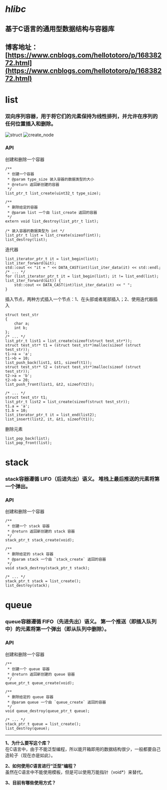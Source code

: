 <!--
 * @Author: totoro huangjian921@outlook.com
 * @Date: 2022-10-26 00:17:22
 * @FilePath: /hlibc/README.md
 * @Description: None
 * @other: None
-->
# ***hlibc***
## 基于C语言的通用型数据结构与容器库
博客地址：[https://www.cnblogs.com/hellototoro/p/16838272.html](https://www.cnblogs.com/hellototoro/p/16838272.html)
---

# **list**
### 双向序列容器，用于将它们的元素保持为线性排列，并允许在序列的任何位置插入和删除。

![struct](https://img2022.cnblogs.com/blog/1121656/202210/1121656-20221029111424718-370591967.jpg)
![create_node](https://img2022.cnblogs.com/blog/1121656/202210/1121656-20221029111452581-1489188669.jpg)

### API 
创建和删除一个容器
```
/**
 * 创建一个容器
 * @param type_size 装入容器的数据类型的大小
 * @return 返回新创建的容器
 */
list_ptr_t list_create(uint32_t type_size);

/**
 * 删除给定的容器
 * @param list 一个由 list_create 返回的容器
 */
extern void list_destroy(list_ptr_t list);

/* 装入容器的数据类型为 int */
list_ptr_t list = list_create(sizeof(int));
list_destroy(list);
```
迭代器
```
list_iterator_ptr_t it = list_begin(list);
list_iter_forward(&it);
std::cout << "it = " << DATA_CAST(int)list_iter_data(it) << std::endl;
/* ... */
for (list_iterator_ptr_t it = list_begin(list); it != list_end(list); list_iter_forward(&it)) {
    std::cout << DATA_CAST(int)list_iter_data(it) << " ";
}
```
插入节点，两种方式插入一个节点：1、在头部或者尾部插入；2、使用迭代器插入
```
struct test_str
{
    char a;
    int b;
};
/* ... */
list_ptr_t list1 = list_create(sizeof(struct test_str*));
struct test_str* t1 = (struct test_str*)malloc(sizeof (struct test_str));
t1->a = 'a';
t1->b = 10;
list_push_back(list1, &t1, sizeof(t1));
struct test_str* t2 = (struct test_str*)malloc(sizeof (struct test_str));
t2->a = 'b';
t2->b = 20;
list_push_front(list1, &t2, sizeof(t2));

/* ... */
struct test_str t1;
list_ptr_t list2 = list_create(sizeof(struct test_str));
t1.a = 'a';
t1.b = 10;
list_iterator_ptr_t it = list_end(list2);
list_insert(list2, it, &t1, sizeof(t1));
```
删除元素
```
list_pop_back(list);
list_pop_front(list);
```

# **stack**
### stack容器遵循 LIFO（后进先出）语义。 堆栈上最后推送的元素将第一个弹出。
### API 
创建和删除一个容器
```
/**
 * 创建一个 stack 容器
 * @return 返回新创建的 stack 容器
 */
stack_ptr_t stack_create(void);

/**
 * 删除给定的 stack 容器
 * @param stack 一个由 `stack_create` 返回的容器
 */
void stack_destroy(stack_ptr_t stack);

/* ... */
stack_ptr_t stack = list_create();
list_destroy(stack);
```

# **queue**
### queue容器遵循 FIFO（先进先出）语义。 第一个推送（即插入队列中）的元素将第一个弹出（即从队列中删除）。
### API 
创建和删除一个容器
```
/**
 * 创建一个 queue 容器
 * @return 返回新创建的 queue 容器
 */
queue_ptr_t queue_create(void);

/**
 * 删除给定的 queue 容器
 * @param queue 一个由 `queue_create` 返回的容器
 */
void queue_destroy(queue_ptr_t queue);

/* ... */
stack_ptr_t queue = list_create();
list_destroy(queue);
```

---

**1、为什么要写这个库？**<br>
在C语言中，由于不能泛型编程，所以能开箱即用的数据结构很少，一般都要自己造轮子（现在亦是如此）。

**2、如何使用*C*语言进行“泛型”编程？**<br>
虽然在C语言中不能使用模板，但是可以使用万能指针（void*）来替代。

**3、目前有哪些使用方式？**
